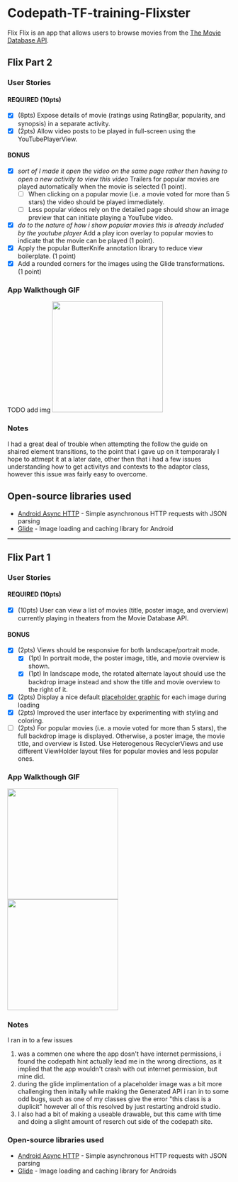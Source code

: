 # Codepath-TF-training-Flixster
Flix
Flix is an app that allows users to browse movies from the [The Movie Database API](http://docs.themoviedb.apiary.io/#).

## Flix Part 2

### User Stories

#### REQUIRED (10pts)

- [x] (8pts) Expose details of movie (ratings using RatingBar, popularity, and synopsis) in a separate activity.
- [x] (2pts) Allow video posts to be played in full-screen using the YouTubePlayerView.

#### BONUS

- [x] *sort of I made it open the video on the same page rather then having to open a new activity to view this video* Trailers for popular movies are played automatically when the movie is selected (1 point).
  - [ ] When clicking on a popular movie (i.e. a movie voted for more than 5 stars) the video should be played immediately.
  - [ ] Less popular videos rely on the detailed page should show an image preview that can initiate playing a YouTube video.
- [x] *do to the nature of how i show popular movies this is already included by the youtube player* Add a play icon overlay to popular movies to indicate that the movie can be played (1 point).
- [x] Apply the popular ButterKnife annotation library to reduce view boilerplate. (1 point)
- [x] Add a rounded corners for the images using the Glide transformations. (1 point)

### App Walkthough GIF

TODO add img
<img src="YOUR_GIF_URL_HERE" width=250><br>

### Notes
I had a great deal of trouble when attempting the follow the guide on shaired element transitions, to the point that i gave up on it temporaraly I hope to attmept it at a later date, other then that i had a few issues understanding how to get activitys and contexts to the adaptor class, however this issue was fairly easy to overcome.

## Open-source libraries used
- [Android Async HTTP](https://github.com/codepath/CPAsyncHttpClient) - Simple asynchronous HTTP requests with JSON parsing
- [Glide](https://github.com/bumptech/glide) - Image loading and caching library for Android
---

## Flix Part 1

### User Stories

#### REQUIRED (10pts)
- [x] (10pts) User can view a list of movies (title, poster image, and overview) currently playing in theaters from the Movie Database API.

#### BONUS
- [x] (2pts) Views should be responsive for both landscape/portrait mode.
   - [x] (1pt) In portrait mode, the poster image, title, and movie overview is shown.
   - [x] (1pt) In landscape mode, the rotated alternate layout should use the backdrop image instead and show the title and movie overview to the right of it.

- [x] (2pts) Display a nice default [placeholder graphic](https://guides.codepath.org/android/Displaying-Images-with-the-Glide-Library#advanced-usage) for each image during loading
- [x] (2pts) Improved the user interface by experimenting with styling and coloring.
- [ ] (2pts) For popular movies (i.e. a movie voted for more than 5 stars), the full backdrop image is displayed. Otherwise, a poster image, the movie title, and overview is listed. Use Heterogenous RecyclerViews and use different ViewHolder layout files for popular movies and less popular ones.

### App Walkthough GIF
<img src="https://i.imgur.com/AKdI52W.gif" width=250><br>
<img src="https://i.imgur.com/HgPiBYb.gif" height=250><br>

### Notes
I ran in to a few issues 
   1. was a commen one where the app dosn't have internet permissions, i found the codepath hint actually lead me in the wrong directions, as it implied that the app wouldn't crash with out internet permission, but mine did.
   2. during the glide implimentation of a placeholder image was a bit more challenging then initally while making the Generated API i ran  in to some odd bugs, such as one of my classes give the error "this class is a duplicit" however all of this resolved by just restarting android studio.
   3. I also had a bit of making a useable drawable, but this came with time and doing a slight amount of reserch out side of the codepath site.

### Open-source libraries used

- [Android Async HTTP](https://github.com/codepath/CPAsyncHttpClient) - Simple asynchronous HTTP requests with JSON parsing
- [Glide](https://github.com/bumptech/glide) - Image loading and caching library for Androids
